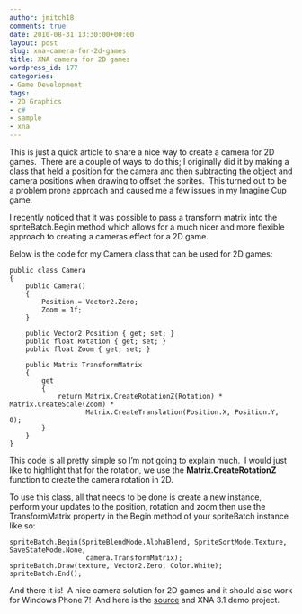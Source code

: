 ```yaml
---
author: jmitch18
comments: true
date: 2010-08-31 13:30:00+00:00
layout: post
slug: xna-camera-for-2d-games
title: XNA camera for 2D games
wordpress_id: 177
categories:
- Game Development
tags:
- 2D Graphics
- c#
- sample
- xna
---
```


This is just a quick article to share a nice way to create a camera for 2D games.  There are a couple of ways to do this; I originally did it by making a class that held a position for the camera and then subtracting the object and camera positions when drawing to offset the sprites.  This turned out to be a problem prone approach and caused me a few issues in my Imagine Cup game.

<!-- more -->

I recently noticed that it was possible to pass a transform matrix into the spriteBatch.Begin method which allows for a much nicer and more flexible approach to creating a cameras effect for a 2D game.

Below is the code for my Camera class that can be used for 2D games:

    
    public class Camera
    {
        public Camera()
        {
            Position = Vector2.Zero;
            Zoom = 1f;
        }
    
        public Vector2 Position { get; set; }
        public float Rotation { get; set; }
        public float Zoom { get; set; }
    
        public Matrix TransformMatrix
        {
            get
            {
                return Matrix.CreateRotationZ(Rotation) * Matrix.CreateScale(Zoom) *
                       Matrix.CreateTranslation(Position.X, Position.Y, 0);
            }
        }
    }


This code is all pretty simple so I’m not going to explain much.  I would just like to highlight that for the rotation, we use the **Matrix.CreateRotationZ** function to create the camera rotation in 2D.

To use this class, all that needs to be done is create a new instance, perform your updates to the position, rotation and zoom then use the TransformMatrix property in the Begin method of your spriteBatch instance like so:

    
    spriteBatch.Begin(SpriteBlendMode.AlphaBlend, SpriteSortMode.Texture, SaveStateMode.None,
                       camera.TransformMatrix);
    spriteBatch.Draw(texture, Vector2.Zero, Color.White);
    spriteBatch.End();


And there it is!  A nice camera solution for 2D games and it should also work for Windows Phone 7!  And here is the [source](http://www.jason-mitchell.com/Uploads/MatrixTransformCamera.zip) and XNA 3.1 demo project.
